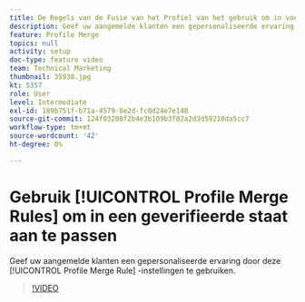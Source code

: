 ```yaml
---
title: De Regels van de Fusie van het Profiel van het gebruik om in voor authentiek verklaarde staat te personaliseren
description: Geef uw aangemelde klanten een gepersonaliseerde ervaring door deze instellingen van de Regel van de Fusie van het Profiel te gebruiken.
feature: Profile Merge
topics: null
activity: setup
doc-type: feature video
team: Technical Marketing
thumbnail: 35938.jpg
kt: 5357
role: User
level: Intermediate
exl-id: 189b751f-b71a-4579-8e2d-fc0d24e7e148
source-git-commit: 124f03208f2b4e3b109b3f02a2d3d59210da5cc7
workflow-type: tm+mt
source-wordcount: '42'
ht-degree: 0%

---
```


# Gebruik [!UICONTROL Profile Merge Rules] om in een geverifieerde staat aan te passen

Geef uw aangemelde klanten een gepersonaliseerde ervaring door deze [!UICONTROL Profile Merge Rule] -instellingen te gebruiken.

>[!VIDEO](https://video.tv.adobe.com/v/35938/?quality=12&learn=on)

